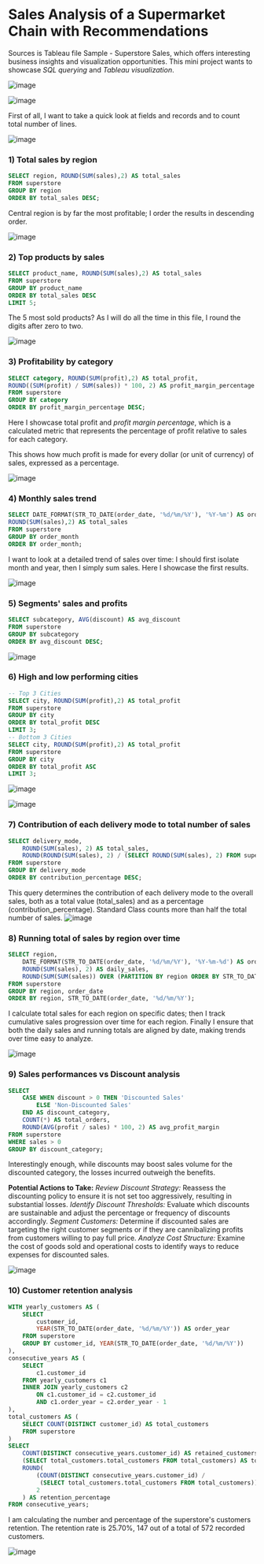 # Sales Analysis of a Supermarket Chain with Recommendations

Sources is Tableau file Sample - Superstore Sales, which offers interesting business insights and visualization opportunities.
This mini project wants to showcase *SQL querying* and *Tableau visualization*.

![image](https://github.com/user-attachments/assets/444deaa9-7d91-43c7-b3fe-9b7d90993df7)
 
![image](https://github.com/user-attachments/assets/3a2dc070-04e4-404b-827f-f5adff167e41)

First of all, I want to take a quick look at fields and records and to count total number of lines.

![image](https://github.com/user-attachments/assets/d8f12503-5ddb-4047-991f-5540959d9544)

### 1) Total sales by region

```sql -- Add 3 backticks followed by sql
SELECT region, ROUND(SUM(sales),2) AS total_sales
FROM superstore
GROUP BY region
ORDER BY total_sales DESC;
```

Central region is by far the most profitable; I order the results in descending order.

![image](https://github.com/user-attachments/assets/00e2e49a-ec11-4abb-9332-5dcc90130a35)

### 2) Top products by sales

```sql -- Add 3 backticks followed by sql
SELECT product_name, ROUND(SUM(sales),2) AS total_sales
FROM superstore
GROUP BY product_name
ORDER BY total_sales DESC
LIMIT 5;
```

The 5 most sold products? As I will do all the time in this file, I round the digits after zero to two.

![image](https://github.com/user-attachments/assets/74a5c9c6-8357-41be-9e42-6df9c484f03f)

### 3) Profitability by category

```sql -- Add 3 backticks followed by sql
SELECT category, ROUND(SUM(profit),2) AS total_profit, 
ROUND((SUM(profit) / SUM(sales)) * 100, 2) AS profit_margin_percentage
FROM superstore
GROUP BY category
ORDER BY profit_margin_percentage DESC;
```

Here I showcase total profit and *profit margin percentage*, which is a calculated metric that represents the percentage of profit relative to sales for each category.

This shows how much profit is made for every dollar (or unit of currency) of sales, expressed as a percentage.

![image](https://github.com/user-attachments/assets/79335a6f-b566-402e-b14d-321bbbaa2d38)

### 4) Monthly sales trend

```sql -- Add 3 backticks followed by sql
SELECT DATE_FORMAT(STR_TO_DATE(order_date, '%d/%m/%Y'), '%Y-%m') AS order_month,
ROUND(SUM(sales),2) AS total_sales
FROM superstore
GROUP BY order_month
ORDER BY order_month;
```
I want to look at a detailed trend of sales over time: I should first isolate month and year, then I simply sum sales.
Here I showcase the first results.

![image](https://github.com/user-attachments/assets/28cac190-43ea-4048-8a32-d7cbac728c44)


### 5) Segments' sales and profits

```sql -- Add 3 backticks followed by sql
SELECT subcategory, AVG(discount) AS avg_discount
FROM superstore
GROUP BY subcategory
ORDER BY avg_discount DESC;
```

![image](https://github.com/user-attachments/assets/821392a4-efa3-4ff3-a834-d40a8509bfdf)

### 6) High and low performing cities

```sql -- Add 3 backticks followed by sql
-- Top 3 Cities
SELECT city, ROUND(SUM(profit),2) AS total_profit
FROM superstore
GROUP BY city
ORDER BY total_profit DESC
LIMIT 3;
-- Bottom 3 Cities
SELECT city, ROUND(SUM(profit),2) AS total_profit
FROM superstore
GROUP BY city
ORDER BY total_profit ASC
LIMIT 3;
```
![image](https://github.com/user-attachments/assets/0b1df71b-eaa0-4b15-854d-be0f2843dddb)

![image](https://github.com/user-attachments/assets/7c1594a9-2ab7-421c-8641-0403da295ac8)

### 7) Contribution of each delivery mode to total number of sales

```sql -- Add 3 backticks followed by sql
SELECT delivery_mode, 
    ROUND(SUM(sales), 2) AS total_sales, 
    ROUND(ROUND(SUM(sales), 2) / (SELECT ROUND(SUM(sales), 2) FROM superstore) * 100, 2) AS contribution_percentage
FROM superstore
GROUP BY delivery_mode
ORDER BY contribution_percentage DESC;
```
This query determines the contribution of each delivery mode to the overall sales, both as a total value (total_sales) and as a percentage (contribution_percentage).
Standard Class counts more than half the total number of sales.
![image](https://github.com/user-attachments/assets/5996afe7-95fb-422f-8e06-9befdb27838b)

### 8) Running total of sales by region over time

```sql -- Add 3 backticks followed by sql
SELECT region, 
    DATE_FORMAT(STR_TO_DATE(order_date, '%d/%m/%Y'), '%Y-%m-%d') AS order_date,
    ROUND(SUM(sales), 2) AS daily_sales,
    ROUND(SUM(SUM(sales)) OVER (PARTITION BY region ORDER BY STR_TO_DATE(order_date, '%d/%m/%Y')), 2) AS running_total_sales
FROM superstore
GROUP BY region, order_date
ORDER BY region, STR_TO_DATE(order_date, '%d/%m/%Y');
```
I calculate total sales for each region on specific dates; then I track cumulative sales progression over time for each region.
Finally I ensure that both the daily sales and running totals are aligned by date, making trends over time easy to analyze.

![image](https://github.com/user-attachments/assets/6b964309-fad6-43cf-913b-aa580653659c)

### 9) Sales performances vs Discount analysis

```sql -- Add 3 backticks followed by sql
SELECT 
	CASE WHEN discount > 0 THEN 'Discounted Sales' 
        ELSE 'Non-Discounted Sales' 
    END AS discount_category,
    COUNT(*) AS total_orders,
    ROUND(AVG(profit / sales) * 100, 2) AS avg_profit_margin
FROM superstore
WHERE sales > 0
GROUP BY discount_category;
```
Interestingly enough, while discounts may boost sales volume for the discounted category, the losses incurred outweigh the benefits.

**Potential Actions to Take:**
*Review Discount Strategy:* Reassess the discounting policy to ensure it is not set too aggressively, resulting in substantial losses.
*Identify Discount Thresholds:* Evaluate which discounts are sustainable and adjust the percentage or frequency of discounts accordingly.
*Segment Customers:* Determine if discounted sales are targeting the right customer segments or if they are cannibalizing profits from customers willing to pay full price.
*Analyze Cost Structure:* Examine the cost of goods sold and operational costs to identify ways to reduce expenses for discounted sales.

![image](https://github.com/user-attachments/assets/378e195b-28b4-4e7b-97ca-e3c81cef8737)

### 10) Customer retention analysis

```sql -- Add 3 backticks followed by sql
WITH yearly_customers AS (
    SELECT 
        customer_id, 
        YEAR(STR_TO_DATE(order_date, '%d/%m/%Y')) AS order_year
    FROM superstore
    GROUP BY customer_id, YEAR(STR_TO_DATE(order_date, '%d/%m/%Y'))
),
consecutive_years AS (
    SELECT 
        c1.customer_id
    FROM yearly_customers c1
    INNER JOIN yearly_customers c2 
        ON c1.customer_id = c2.customer_id 
        AND c1.order_year = c2.order_year - 1
),
total_customers AS (
    SELECT COUNT(DISTINCT customer_id) AS total_customers
    FROM superstore
)
SELECT 
    COUNT(DISTINCT consecutive_years.customer_id) AS retained_customers,
    (SELECT total_customers.total_customers FROM total_customers) AS total_customers,
    ROUND(
        (COUNT(DISTINCT consecutive_years.customer_id) / 
         (SELECT total_customers.total_customers FROM total_customers)) * 100, 
        2
    ) AS retention_percentage
FROM consecutive_years;
```
I am calculating the number and percentage of the superstore's customers retention. The retention rate is 25.70%, 147 out of a total of 572 recorded customers.

![image](https://github.com/user-attachments/assets/0200ba89-c89c-40da-a4e4-74eda9cd9ca7)
